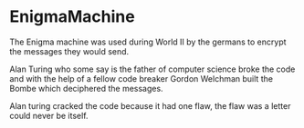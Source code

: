 # EnigmaMachine
The Enigma machine was used during World II by the germans to encrypt the messages 
they would send.

Alan Turing who some say is the father of computer science broke the code and with the
help of a fellow code breaker Gordon Welchman built the Bombe which deciphered the messages.

Alan turing cracked the code because it had one flaw, the flaw was a letter could never
be itself.